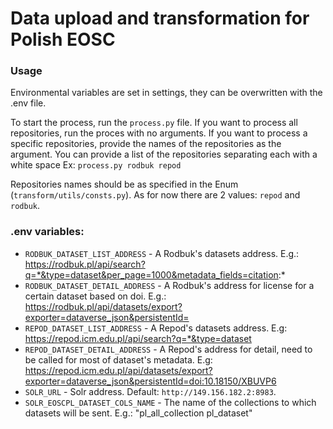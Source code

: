 # Data upload and transformation for Polish EOSC

### Usage
Environmental variables are set in settings, they can be overwritten with the .env file.

To start the process, run the `process.py` file. 
If you want to process all repositories, run the proces with no arguments. 
If you want to process a specific repositories, provide the names of the repositories as the argument. You can
provide a list of the repositories separating each with a white space Ex: `process.py rodbuk repod`

Repositories names should be as specified in the Enum (`transform/utils/consts.py`). 
As for now there are 2 values: `repod` and `rodbuk`.

### .env variables:
- `RODBUK_DATASET_LIST_ADDRESS` - A Rodbuk's datasets address. E.g.: https://rodbuk.pl/api/search?q=*&type=dataset&per_page=1000&metadata_fields=citation:*
- `RODBUK_DATASET_DETAIL_ADDRESS` - A Rodbuk's address for license for a certain dataset based on doi. E.g.: https://rodbuk.pl/api/datasets/export?exporter=dataverse_json&persistentId=
- `REPOD_DATASET_LIST_ADDRESS` - A Repod's datasets address.  E.g: https://repod.icm.edu.pl/api/search?q=*&type=dataset
- `REPOD_DATASET_DETAIL_ADDRESS` - A Repod's address for detail, need to be called for most of dataset's metadata. E.g:  https://repod.icm.edu.pl/api/datasets/export?exporter=dataverse_json&persistentId=doi:10.18150/XBUVP6
- `SOLR_URL` - Solr address. Default: `http://149.156.182.2:8983`.
- `SOLR_EOSCPL_DATASET_COLS_NAME` -  The name of the collections to which datasets will be sent. E.g.: "pl_all_collection pl_dataset"
<br></br>